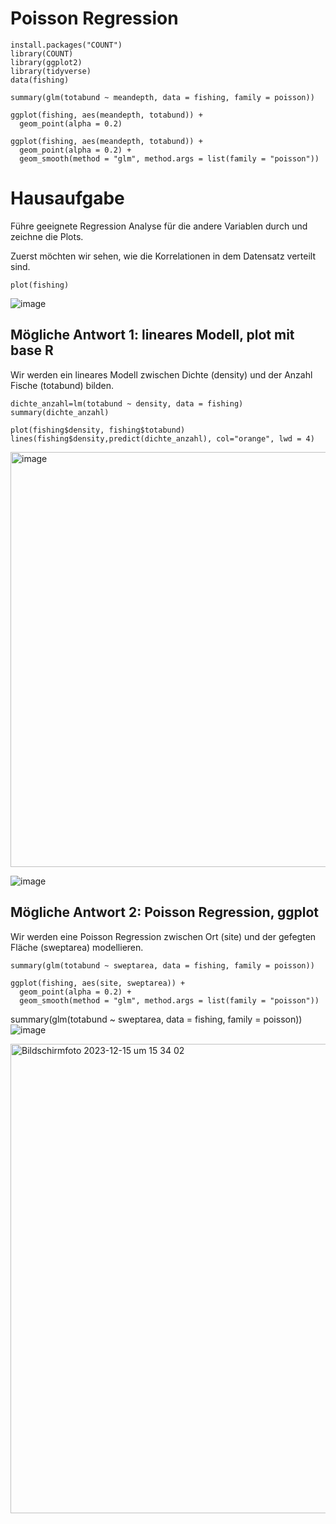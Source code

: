 
# Poisson Regression

```
install.packages("COUNT")
library(COUNT)
library(ggplot2)
library(tidyverse)
data(fishing)
```
```
summary(glm(totabund ~ meandepth, data = fishing, family = poisson))
```
```
ggplot(fishing, aes(meandepth, totabund)) +
  geom_point(alpha = 0.2) 
```
```
ggplot(fishing, aes(meandepth, totabund)) +
  geom_point(alpha = 0.2) +
  geom_smooth(method = "glm", method.args = list(family = "poisson"))
```


# Hausaufgabe

Führe geeignete Regression Analyse für die andere Variablen durch und zeichne die Plots.

Zuerst möchten wir sehen, wie die Korrelationen in dem Datensatz verteilt sind.
```
plot(fishing)
```
![image](https://github.com/tbilgin/DataScienceCourse/assets/26571015/5260f9bc-9864-4542-9bfb-ce0590dd1786)

## Mögliche Antwort 1: lineares Modell, plot mit base R

Wir werden ein lineares Modell zwischen Dichte (density) und der Anzahl Fische (totabund) bilden.
```
dichte_anzahl=lm(totabund ~ density, data = fishing)
summary(dichte_anzahl)

plot(fishing$density, fishing$totabund)
lines(fishing$density,predict(dichte_anzahl), col="orange", lwd = 4)
```
<img width="664" alt="image" src="https://github.com/tbilgin/DataScienceCourse/assets/26571015/c7438c22-4403-45e8-b4e6-c77ccd46f07d">

![image](https://github.com/tbilgin/DataScienceCourse/assets/26571015/2a5ff02d-db49-4da0-8ca9-53ff19e233af)

## Mögliche Antwort 2: Poisson Regression, ggplot

Wir werden eine Poisson Regression zwischen Ort (site) und der gefegten Fläche (sweptarea) modellieren.

```
summary(glm(totabund ~ sweptarea, data = fishing, family = poisson))

ggplot(fishing, aes(site, sweptarea)) +
  geom_point(alpha = 0.2) +
  geom_smooth(method = "glm", method.args = list(family = "poisson"))
```
summary(glm(totabund ~ sweptarea, data = fishing, family = poisson))
![image](https://github.com/tbilgin/DataScienceCourse/assets/26571015/2218dad3-e161-44b8-adb7-dc646e31c99c)

<img width="751" alt="Bildschirmfoto 2023-12-15 um 15 34 02" src="https://github.com/tbilgin/DataScienceCourse/assets/26571015/bdc97ba5-c4e2-4cd9-b940-b85b7ca901b9">






